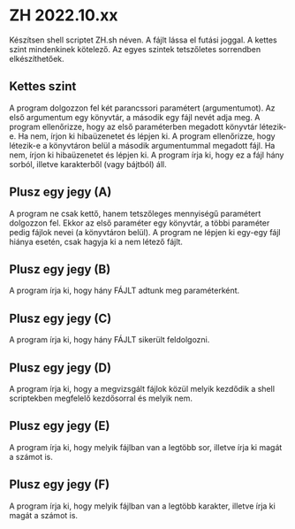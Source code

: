 # ZH 2022.10.xx

Készítsen shell scriptet ZH.sh néven. A fájlt lássa el futási joggal.
A kettes szint mindenkinek kötelező. Az egyes szintek tetszőletes sorrendben elkészíthetőek.

## Kettes szint

A program dolgozzon fel két parancssori paramétert (argumentumot). Az első argumentum egy könyvtár, a második egy fájl nevét adja meg. A program ellenőrizze, hogy az első paraméterben megadott könyvtár létezik-e. Ha nem, írjon ki hibaüzenetet és lépjen ki. A program ellenőrizze, hogy létezik-e a könyvtáron belül a második argumentummal megadott fájl. Ha nem, írjon ki hibaüzenetet és lépjen ki. A program írja ki, hogy ez a fájl hány sorból, illetve karakterből (vagy bájtból) áll.

## Plusz egy jegy (A)

A program ne csak kettő, hanem tetszőleges mennyiségű paramétert dolgozzon fel.  Ekkor az első paraméter egy könyvtár, a többi paraméter pedig fájlok nevei (a könyvtáron belül). A program ne lépjen ki egy-egy fájl hiánya esetén, csak hagyja ki a nem létező fájlt.

## Plusz egy jegy (B)

A program írja ki, hogy hány FÁJLT adtunk meg paraméterként.

## Plusz egy jegy (C)

A program írja ki, hogy hány FÁJLT sikerült feldolgozni.

## Plusz egy jegy (D)

A program írja ki, hogy a megvizsgált fájlok közül melyik kezdődik a shell scriptekben megfelelő kezdősorral és melyik nem.

## Plusz egy jegy (E)

A program írja ki, hogy melyik fájlban van a legtöbb sor, illetve írja ki magát a számot is.

## Plusz egy jegy (F)

A program írja ki, hogy melyik fájlban van a legtöbb karakter, illetve írja ki magát a számot is.
